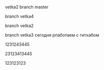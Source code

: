 vetka2
branch master

branch vetka4

branch vetka2




branch vetka3
сегодня рпаботаем с гитхабом

1231243445

23123413445

123123123